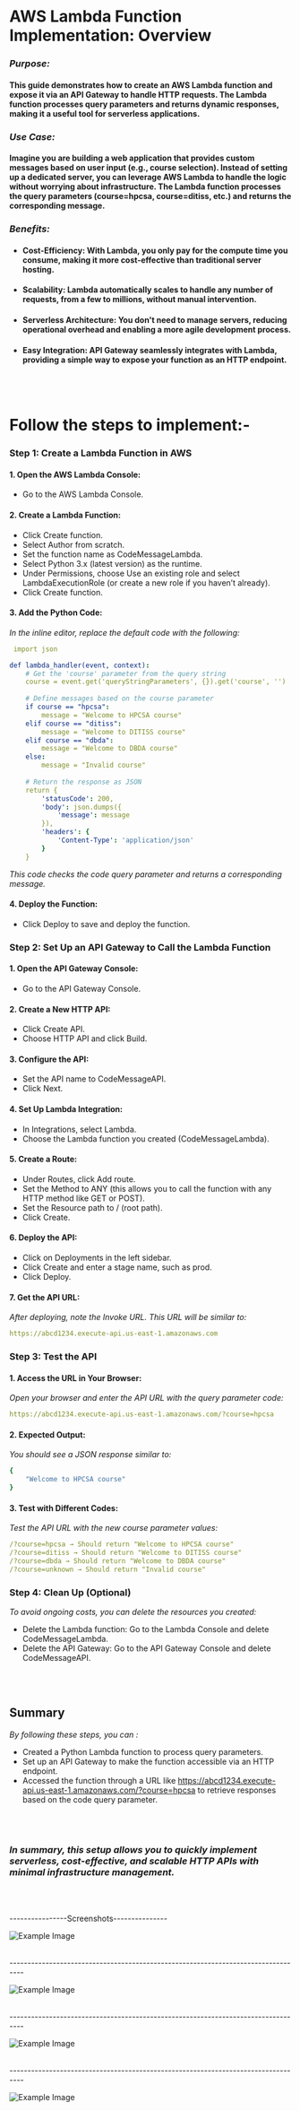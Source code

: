 
# AWS Lambda Function Implementation: Overview

### *Purpose:* 

#### This guide demonstrates how to create an AWS Lambda function and expose it via an API Gateway to handle HTTP requests. The Lambda function processes query parameters and returns dynamic responses, making it a useful tool for serverless applications.

### *Use Case:*

#### Imagine you are building a web application that provides custom messages based on user input (e.g., course selection). Instead of setting up a dedicated server, you can leverage AWS Lambda to handle the logic without worrying about infrastructure. The Lambda function processes the query parameters (course=hpcsa, course=ditiss, etc.) and returns the corresponding message.

### *Benefits:*
- #### Cost-Efficiency: With Lambda, you only pay for the compute time you consume, making it more cost-effective than traditional server hosting.
- #### Scalability: Lambda automatically scales to handle any number of requests, from a few to millions, without manual intervention.
- #### Serverless Architecture: You don't need to manage servers, reducing operational overhead and enabling a more agile development process.
- #### Easy Integration: API Gateway seamlessly integrates with Lambda, providing a simple way to expose your function as an HTTP endpoint.



<br>
<br>

# Follow the steps to implement:-

### Step 1: Create a Lambda Function in AWS

#### 1. Open the AWS Lambda Console:
- Go to the AWS Lambda Console.
  
 #### 2. Create a Lambda Function:
- Click Create function.
- Select Author from scratch.
- Set the function name as CodeMessageLambda.
- Select Python 3.x (latest version) as the runtime.
- Under Permissions, choose Use an existing role and select LambdaExecutionRole (or create a new role if you haven’t already).
- Click Create function.

  
#### 3. Add the Python Code:
*In the inline editor, replace the default code with the following:*

```yml
 import json

def lambda_handler(event, context):
    # Get the 'course' parameter from the query string
    course = event.get('queryStringParameters', {}).get('course', '')
    
    # Define messages based on the course parameter
    if course == "hpcsa":
        message = "Welcome to HPCSA course"
    elif course == "ditiss":
        message = "Welcome to DITISS course"
    elif course == "dbda":
        message = "Welcome to DBDA course"
    else:
        message = "Invalid course"
    
    # Return the response as JSON
    return {
        'statusCode': 200,
        'body': json.dumps({
            'message': message
        }),
        'headers': {
            'Content-Type': 'application/json'
        }
    }

```

*This code checks the code query parameter and returns a corresponding message.*

#### 4. Deploy the Function:

- Click Deploy to save and deploy the function.



### Step 2: Set Up an API Gateway to Call the Lambda Function

#### 1. Open the API Gateway Console:
- Go to the API Gateway Console.

#### 2. Create a New HTTP API:
- Click Create API.
- Choose HTTP API and click Build.

#### 3. Configure the API:

- Set the API name to CodeMessageAPI.
- Click Next.

#### 4. Set Up Lambda Integration:
- In Integrations, select Lambda.
- Choose the Lambda function you created (CodeMessageLambda).

#### 5. Create a Route:
- Under Routes, click Add route.
- Set the Method to ANY (this allows you to call the function with any HTTP method 
  like GET or POST).
- Set the Resource path to / (root path).
- Click Create.

#### 6. Deploy the API:

- Click on Deployments in the left sidebar.
- Click Create and enter a stage name, such as prod.
- Click Deploy.
  
#### 7. Get the API URL:
*After deploying, note the Invoke URL. This URL will be similar to:*

```yml
https://abcd1234.execute-api.us-east-1.amazonaws.com
```

### Step 3: Test the API

#### 1. Access the URL in Your Browser:
*Open your browser and enter the API URL with the query parameter code:*

```yml
https://abcd1234.execute-api.us-east-1.amazonaws.com/?course=hpcsa
```

#### 2. Expected Output:
*You should see a JSON response similar to:*

```yml
{
    "Welcome to HPCSA course"
}
```

#### 3. Test with Different Codes:

*Test the API URL with the new course parameter values:*

```yml
/?course=hpcsa → Should return "Welcome to HPCSA course"
/?course=ditiss → Should return "Welcome to DITISS course"
/?course=dbda → Should return "Welcome to DBDA course"
/?course=unknown → Should return "Invalid course"
```

### Step 4: Clean Up (Optional)
*To avoid ongoing costs, you can delete the resources you created:*

- Delete the Lambda function: Go to the Lambda Console and delete CodeMessageLambda.
- Delete the API Gateway: Go to the API Gateway Console and delete CodeMessageAPI.


<br>
<br>


## Summary
*By following these steps, you can :*

- Created a Python Lambda function to process query parameters.
- Set up an API Gateway to make the function accessible via an HTTP endpoint.
- Accessed the function through a URL like https://abcd1234.execute-api.us-east-1.amazonaws.com/?course=hpcsa to retrieve responses based on the code query parameter.

<br>
<br>

### *In summary, this setup allows you to quickly implement serverless, cost-effective, and scalable HTTP APIs with minimal infrastructure management.*









<br>
<br>


----------------Screenshots---------------


![Example Image](screenshots/6.png)

<br>
----------------------------------------------------------------------------------
<br>

![Example Image](screenshots/7.png)

<br>
----------------------------------------------------------------------------------
<br>

![Example Image](screenshots/8.png)

<br>
----------------------------------------------------------------------------------
<br>

![Example Image](screenshots/9.png)

<br>
<br>
